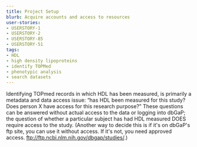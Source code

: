 ```yaml
---
title: Project Setup
blurb: Acquire accounts and access to resources
user-stories:
- USERSTORY-1
- USERSTORY-2
- USERSTORY-85
- USERSTORY-51
tags:
- HDL
- high density lipoproteins
- identify TOPMed
- phenotypic analysis
- search datasets
---
```

 Identifying TOPmed records in which HDL has been measured, is primarily a metadata and data access issue: “has HDL been measured for this study? Does person X have access for this research purpose?” These questions can be answered without actual access to the data or logging into dbGaP; the question of whether a particular subject has had HDL measured DOES require access to the study. (Another way to decide this is if it's on dbGaP's ftp site, you can use it without access. If it's not, you need approved access. ftp://ftp.ncbi.nlm.nih.gov/dbgap/studies/.)
